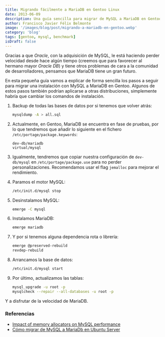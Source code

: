 ```yaml
---
title: Migrando fácilmente a MariaDB en Gentoo Linux
date: 2013-06-09
description: Una guía sencilla para migrar de MySQL a MariaDB en Gentoo, destacando los pasos clave y consejos para optimizar el rendimiento.
author: Francisco Javier Félix Belmonte
image: '/images/blog/post/migrando-a-mariadb-en-gentoo.webp'
category: 'blog'
tags: [gentoo, mysql, benchmark]
isDraft: false
---
```


Gracias a que *Oracle*, con la adquisición de MySQL, le está haciendo perder velocidad desde hace algún tiempo (creemos que para favorecer al hermano mayor *Oracle DB*) y tiene otros problemas de cara a la comunidad de desarrolladores, pensamos que MariaDB tiene un gran futuro.

En esta pequeña guía vamos a explicar de forma sencilla los pasos a seguir para migrar una instalación con MySQL a MariaDB en Gentoo. Algunos de estos pasos también podrían aplicarse a otras distribuciones, simplemente habría que cambiar los comandos de instalación.

1. Backup de todas las bases de datos por si tenemos que volver atrás:

    ```bash
    mysqldump -A > all.sql
    ```

2. Actualmente, en Gentoo, MariaDB se encuentra en fase de pruebas, por lo que tendremos que añadir lo siguiente en el fichero `/etc/portage/package.keywords`:

    ```text
    dev-db/mariadb
    virtual/mysql
    ```

3. Igualmente, tendremos que copiar nuestra configuración de `dev-db/mysql` en `/etc/portage/package.use` para no perder personalizaciones.
   Recomendamos usar el flag `jemalloc` para mejorar el rendimiento.

4. Paramos el motor MySQL:

    ```bash
    /etc/init.d/mysql stop
    ```

5. Desinstalamos MySQL:

    ```bash
    emerge -C mysql
    ```

6. Instalamos MariaDB:

    ```bash
    emerge mariadb
    ```

7. Y por si tenemos alguna dependencia rota o librería:

    ```bash
    emerge @preserved-rebuild
    revdep-rebuild
    ```

8. Arrancamos la base de datos:

    ```bash
    /etc/init.d/mysql start
    ```

9. Por último, actualizamos las tablas:

    ```bash
    mysql_upgrade -u root -p
    mysqlcheck --repair --all-databases -u root -p
    ```

Y a disfrutar de la velocidad de MariaDB.

### Referencias

- [Impact of memory allocators on MySQL performance](http://www.mysqlperformanceblog.com/2012/07/05/impact-of-memory-allocators-on-mysql-performance/)
- [Cómo migrar de MySQL a MariaDb en Ubuntu Server](http://davidburgosonline.com/ddbb-base-datos/2013/como-migrar-de-mysql-a-mariadb-en-ubuntu-server/)
